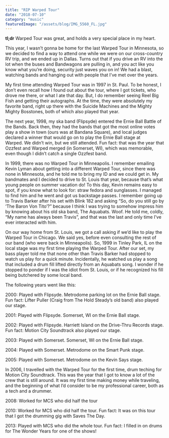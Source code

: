 ```yaml
---
title: "RIP Warped Tour"
date: "2018-07-10"
category: "music"
featuredImage: "/assets/blog/IMG_5560_FL.jpg"
---
```


**tl;dr** Warped Tour was great, and holds a very special place in my heart.

This year, I wasn’t gonna be home for the last Warped Tour in Minnesota, so we decided to find a way to attend one while we were on our cross-country RV trip, and we ended up in Dallas. Turns out that if you drive an RV into the lot when the buses and Bandwagons are pulling in, and you act like you know what you’re doing, security just waves you on in! We had a blast, watching bands and hanging out with people that I’ve met over the years.

My first time attending Warped Tour was in 1997 in St. Paul. To be honest, I don’t even recall how I found out about the tour, where I got tickets, who drove me there, or what I ate that day. But, I do remember seeing Reel Big Fish and getting their autographs. At the time, they were absolutely my favorite band, right up there with the Suicide Machines and the Mighty Mighty Bosstones, both of which also played that year.

The next year, 1998, my ska band (Flipsyde) entered the Ernie Ball Battle of the Bands. Back then, they had the bands that got the most online votes play a show in town (ours was at Bandana Square), and local judges declared a winner that would go on to play the Ernie Ball stage at Warped. We didn’t win, but we still attended. Fun fact: that was the year that Ozzfest and Warped merged (in Somerset, WI), which was memorable, even though I didn’t catch a single Ozzfest band.

In 1999, there was no Warped Tour in Minneapolis. I remember emailing Kevin Lyman about getting into a different Warped Tour, since there was none in Minnesota, and he told me to bring my ID and we could get in. My bandmates and I decided to drive to St. Louis that year, because that’s what young people on summer vacation do! To this day, Kevin remains easy to spot, if you know what to look for: straw fedora and sunglasses. I managed to find him and he went and got us backstage passes. I remember going up to Travis Barker after his set with Blink 182 and asking “So, do you still go by ‘The Baron Von Tito’?” because I think I was trying to somehow impress him by knowing about his old ska band, The Aquabats. Woof. He told me, coldly, “My name has always been Travis”, and that was the last and only time I’ve ever interacted with him.

On our way home from St. Louis, we got a call asking if we’d like to play the Warped Tour in Chicago. We said yes, before even consulting the rest of our band (who were back in Minneapolis). So, 1999 in Tinley Park, IL on the local stage was my first time playing the Warped Tour. After our set, my bass player told me that none other than Travis Barker had stopped to watch us play for a quick minute. Incidentally, he watched us play a song that included a drum fill lifted directly from an Aquabats song. I wonder if he stopped to ponder if I was the idiot from St. Louis, or if he recognized his fill being butchered by some local band.

The following years went like this:

2000: Played with Flipsyde. Metrodome parking lot on the Ernie Ball stage. Fun fact: Lifter Puller (Craig from The Hold Steady’s old band) also played our stage.

2001: Played with Flipsyde. Somerset, WI on the Ernie Ball stage.

2002: Played with Flipsyde. Harriett Island on the Drive-Thru Records stage. Fun fact: Motion City Soundtrack also played our stage.

2003: Played with Somerset. Somerset, WI on the Ernie Ball stage.

2004: Played with Somerset. Metrodome on the Smart Punk stage.

2005: Played with Somerset. Metrodome on the Kevin Says stage.

In 2006, I travelled with the Warped Tour for the first time, drum teching for Motion City Soundtrack. This was the year that I got to know a lot of the crew that is still around. It was my first time making money while traveling, and the beginning of what I’d consider to be my professional career, both as a tech and a drummer.

2008: Worked for MCS who did half the tour

2010: Worked for MCS who did half the tour. Fun fact: It was on this tour that I got the drumming gig with Saves The Day.

2013: Played with MCS who did the whole tour. Fun fact: I filled in on drums for The Wonder Years for one of the shows!
